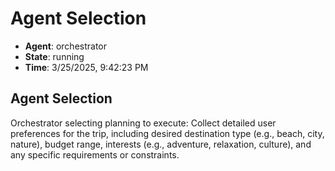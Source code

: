 # Agent Selection

- **Agent**: orchestrator
- **State**: running
- **Time**: 3/25/2025, 9:42:23 PM

## Agent Selection

Orchestrator selecting planning to execute: Collect detailed user preferences for the trip, including desired destination type (e.g., beach, city, nature), budget range, interests (e.g., adventure, relaxation, culture), and any specific requirements or constraints.

